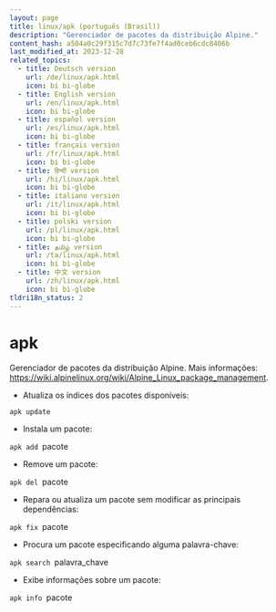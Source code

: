 ```yaml
---
layout: page
title: linux/apk (português (Brasil))
description: "Gerenciador de pacotes da distribuição Alpine."
content_hash: a504a0c29f315c7d7c73fe7f4ad0ceb6cdc8406b
last_modified_at: 2023-12-28
related_topics:
  - title: Deutsch version
    url: /de/linux/apk.html
    icon: bi bi-globe
  - title: English version
    url: /en/linux/apk.html
    icon: bi bi-globe
  - title: español version
    url: /es/linux/apk.html
    icon: bi bi-globe
  - title: français version
    url: /fr/linux/apk.html
    icon: bi bi-globe
  - title: हिन्दी version
    url: /hi/linux/apk.html
    icon: bi bi-globe
  - title: italiano version
    url: /it/linux/apk.html
    icon: bi bi-globe
  - title: polski version
    url: /pl/linux/apk.html
    icon: bi bi-globe
  - title: தமிழ் version
    url: /ta/linux/apk.html
    icon: bi bi-globe
  - title: 中文 version
    url: /zh/linux/apk.html
    icon: bi bi-globe
tldri18n_status: 2
---
```

# apk

Gerenciador de pacotes da distribuição Alpine.
Mais informações: <https://wiki.alpinelinux.org/wiki/Alpine_Linux_package_management>.

- Atualiza os índices dos pacotes disponíveis:

`apk update`

- Instala um pacote:

`apk add `<span class="tldr-var badge badge-pill bg-dark-lm bg-white-dm text-white-lm text-dark-dm font-weight-bold">pacote</span>

- Remove um pacote:

`apk del `<span class="tldr-var badge badge-pill bg-dark-lm bg-white-dm text-white-lm text-dark-dm font-weight-bold">pacote</span>

- Repara ou atualiza um pacote sem modificar as principais dependências:

`apk fix `<span class="tldr-var badge badge-pill bg-dark-lm bg-white-dm text-white-lm text-dark-dm font-weight-bold">pacote</span>

- Procura um pacote especificando alguma palavra-chave:

`apk search `<span class="tldr-var badge badge-pill bg-dark-lm bg-white-dm text-white-lm text-dark-dm font-weight-bold">palavra_chave</span>

- Exibe informações sobre um pacote:

`apk info `<span class="tldr-var badge badge-pill bg-dark-lm bg-white-dm text-white-lm text-dark-dm font-weight-bold">pacote</span>

